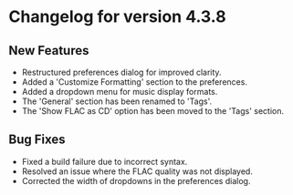 # Changelog for version 4.3.8

## New Features

- Restructured preferences dialog for improved clarity.
- Added a 'Customize Formatting' section to the preferences.
- Added a dropdown menu for music display formats.
- The 'General' section has been renamed to 'Tags'.
- The 'Show FLAC as CD' option has been moved to the 'Tags' section.

## Bug Fixes

- Fixed a build failure due to incorrect syntax.
- Resolved an issue where the FLAC quality was not displayed.
- Corrected the width of dropdowns in the preferences dialog.
